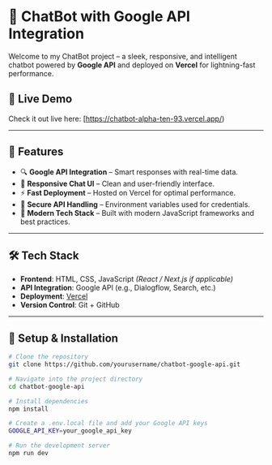 # 🤖 ChatBot with Google API Integration

Welcome to my ChatBot project – a sleek, responsive, and intelligent chatbot powered by **Google API** and deployed on **Vercel** for lightning-fast performance.

## 🚀 Live Demo

Check it out live here: [https://chatbot-alpha-ten-93.vercel.app/)  
> 

---

## 🧠 Features

- 🔍 **Google API Integration** – Smart responses with real-time data.
- 💬 **Responsive Chat UI** – Clean and user-friendly interface.
- ⚡ **Fast Deployment** – Hosted on Vercel for optimal performance.
- 🔐 **Secure API Handling** – Environment variables used for credentials.
- 🎨 **Modern Tech Stack** – Built with modern JavaScript frameworks and best practices.

---

## 🛠️ Tech Stack

- **Frontend**: HTML, CSS, JavaScript *(React / Next.js if applicable)*
- **API Integration**: Google API (e.g., Dialogflow, Search, etc.)
- **Deployment**: [Vercel](https://vercel.com)
- **Version Control**: Git + GitHub

---

## 🧾 Setup & Installation

```bash
# Clone the repository
git clone https://github.com/yourusername/chatbot-google-api.git

# Navigate into the project directory
cd chatbot-google-api

# Install dependencies
npm install

# Create a .env.local file and add your Google API keys
GOOGLE_API_KEY=your_google_api_key

# Run the development server
npm run dev
